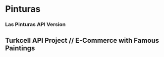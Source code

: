 # Pinturas
### Las Pinturas API Version
## Turkcell API Project // E-Commerce with Famous Paintings
